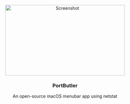 <p align="center">
  <img align="center" width="387.5px" height="230px" alt="Screenshot" src="https://github.com/albinekb/PortButler/raw/master/.github/preview.png">
  <h3 align="center">PortButler</h3>
  <p align="center">An open-source macOS menubar app using netstat<p>
</p>
